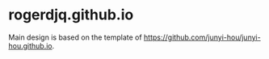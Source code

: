 # rogerdjq.github.io

Main design is based on the template of https://github.com/junyi-hou/junyi-hou.github.io. 
